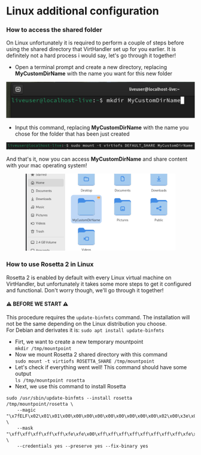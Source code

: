 # Linux additional configuration
### How to access the shared folder
On Linux unfortunately it is required to perform a couple of steps before using the shared directory that VirtHandler set up for you earlier. It is definitely not a hard process i would say, let's go through it together!
- Open a terminal prompt and create a new directory, replacing **MyCustomDirName** with the name you want for this new folder
<div align="center"> <img src="./Screenshots/linux-mkdir.png" width="600"/> </div>

- Input this command, replacing **MyCustomDirName** with the name you chose for the folder that has been just created
<div align="center"> <img src="./Screenshots/linux-mount.png" width="600"/> </div>

And that's it, now you can access **MyCustomDirName** and share content with your mac operating system!
<div align="center"> <img src="./Screenshots/linux-shared.png" width="400"/> </div>

### How to use Rosetta 2 in Linux
Rosetta 2 is enabled by default with every Linux virtual machine on VirtHandler, but unfortunately it takes some more steps to get it configured and functional. Don't worry though, we'll go through it together!

#### ⚠️ BEFORE WE START ⚠️ 
This procedure requires the ```update-binfmts``` command. The installation will not be the same depending on the Linux distribution you choose.  
For Debian and derivates it is:  ```sudo apt install update-binfmts```

- Firt, we want to create a new temporary mountpoint  
``` mkdir /tmp/mountpoint ```
- Now we mount Rosetta 2 shared directory with this command  
```sudo mount -t virtiofs ROSETTA_SHARE /tmp/mountpoint ```
- Let's check if everything went well! This command should have some output  
```ls /tmp/mountpoint rosetta```
- Next, we use this command to install Rosetta  
```
sudo /usr/sbin/update-binfmts --install rosetta /tmp/mountpoint/rosetta \
    --magic "\x7fELF\x02\x01\x01\x00\x00\x00\x00\x00\x00\x00\x00\x00\x02\x00\x3e\x00" \
    --mask "\xff\xff\xff\xff\xff\xfe\xfe\x00\xff\xff\xff\xff\xff\xff\xff\xff\xfe\xff\xff\xff" \
    --credentials yes --preserve yes --fix-binary yes
```
